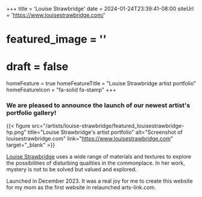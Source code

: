 +++
title = 'Louise Strawbridge'
date = 2024-01-24T23:39:41-08:00
siteUrl = 'https://www.louisestrawbridge.com/'
# featured_image = ''
# draft = false
homeFeature = true
homeFeatureTitle = "Louise Strawbridge artist portfolio"
homeFeatureIcon = "fa-solid fa-stamp"
+++

### We are pleased to announce the launch of our newest artist's portfolio gallery!

{{< figure src="/artists/louise-strawbridge/featured_louisestrawbridge-hp.png" title="Louise Strawbridge's artist portfolio" alt="Screenshot of louisestrawbridge.com" link="https://www.louisestrawbridge.com" target="_blank" >}}

<!--more-->

[Louise Strawbridge](https://www.louisestrawbridge.com) uses a wide range of materials and textures to explore the possibilities of disturbing qualities in the commonplace. In her work, mystery is not to be solved but valued and explored.

Launched in December 2023. It was a real joy for me to create this website for my mom as the first website in relaunched arts-link.com.